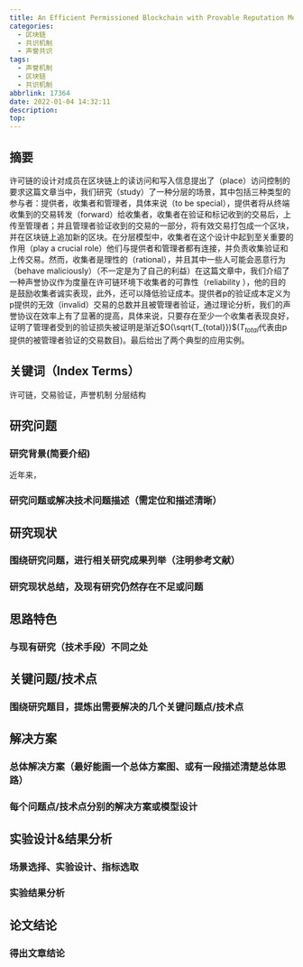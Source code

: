 ```yaml
---
title: An Efficient Permissioned Blockchain with Provable Reputation Mechanism
categories:
  - 区块链
  - 共识机制
  - 声誉共识
tags:
  - 声誉机制
  - 区块链
  - 共识机制
abbrlink: 17364
date: 2022-01-04 14:32:11
description:
top:
---
```


<p align="right"></p> 

## 摘要

许可链的设计对成员在区块链上的读访问和写入信息提出了（place）访问控制的要求这篇文章当中，我们研究（study）了一种分层的场景，其中包括三种类型的参与者：提供者，收集者和管理者，具体来说（to be special），提供者将从终端收集到的交易转发（forward）给收集者，收集者在验证和标记收到的交易后，上传至管理者；并且管理者验证收到的交易的一部分，将有效交易打包成一个区块，并在区块链上追加新的区块。在分层模型中，收集者在这个设计中起到至关重要的作用（play a crucial role）他们与提供者和管理者都有连接，并负责收集验证和上传交易。然而，收集者是理性的（rational），并且其中一些人可能会恶意行为（behave maliciously）（不一定是为了自己的利益）在这篇文章中，我们介绍了一种声誉协议作为度量在许可链环境下收集者的可靠性（reliability ），他的目的是鼓励收集者诚实表现，此外，还可以降低验证成本。提供者p的验证成本定义为p提供的无效（invalid）交易的总数并且被管理者验证，通过理论分析，我们的声誉协议在效率上有了显著的提高，具体来说，只要存在至少一个收集者表现良好，证明了管理者受到的验证损失被证明是渐近$O(\sqrt{T_{total}})$($T_{total}$代表由p提供的被管理者验证的交易数目)。最后给出了两个典型的应用实例。

## 关键词（Index Terms）

许可链，交易验证，声誉机制 分层结构

<!-- more -->

## 研究问题

### 研究背景(简要介绍)

近年来，

### 研究问题或解决技术问题描述（需定位和描述清晰）

## 研究现状

### 围绕研究问题，进行相关研究成果列举（注明参考文献）

### 研究现状总结，及现有研究仍然存在不足或问题

## 思路特色

### 与现有研究（技术手段）不同之处

## 关键问题/技术点

### 围绕研究题目，提炼出需要解决的几个关键问题点/技术点

## 解决方案

### 总体解决方案（最好能画一个总体方案图、或有一段描述清楚总体思路）

### 每个问题点/技术点分别的解决方案或模型设计

## 实验设计&结果分析

### 场景选择、实验设计、指标选取

### 实验结果分析

## 论文结论

### 得出文章结论



